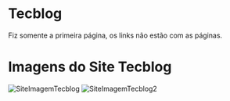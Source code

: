 # Tecblog
Fiz somente a primeira página, os links não estão com as páginas.

# Imagens do Site Tecblog

![SiteImagemTecblog](https://user-images.githubusercontent.com/110475291/210597322-76983613-4a41-401f-b983-a4d8e5095832.png)
![SiteImagemTecblog2](https://user-images.githubusercontent.com/110475291/210597709-c4a4b406-bcd3-4e2a-913c-5677793ebf61.png)


